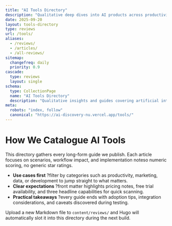 ```yaml
---
title: "AI Tools Directory"
description: "Qualitative deep dives into AI products across productivity, creation, coding, analytics, and automation workflows."
date: 2025-09-20
layout: tools-directory
type: reviews
url: /tools/
aliases:
  - /reviews/
  - /articles/
  - /all-reviews/
sitemap:
  changefreq: daily
  priority: 0.9
cascade:
  type: reviews
  layout: single
schema:
  type: CollectionPage
  name: "AI Tools Directory"
  description: "Qualitative insights and guides covering artificial intelligence software and services"
meta:
  robots: "index, follow"
  canonical: "https://ai-discovery-nu.vercel.app/tools/"
---
```


# How We Catalogue AI Tools

This directory gathers every long-form guide we publish. Each article focuses on scenarios, workflow impact, and implementation noteso numeric scoring, no generic star ratings.

- **Use cases first** ?filter by categories such as productivity, marketing, data, or development to jump straight to what matters.
- **Clear expectations** ?front matter highlights pricing notes, free trial availability, and three headline capabilities for quick scanning.
- **Practical takeaways** ?every guide ends with adoption tips, integration considerations, and caveats discovered during testing.

Upload a new Markdown file to `content/reviews/` and Hugo will automatically slot it into this directory during the next build.